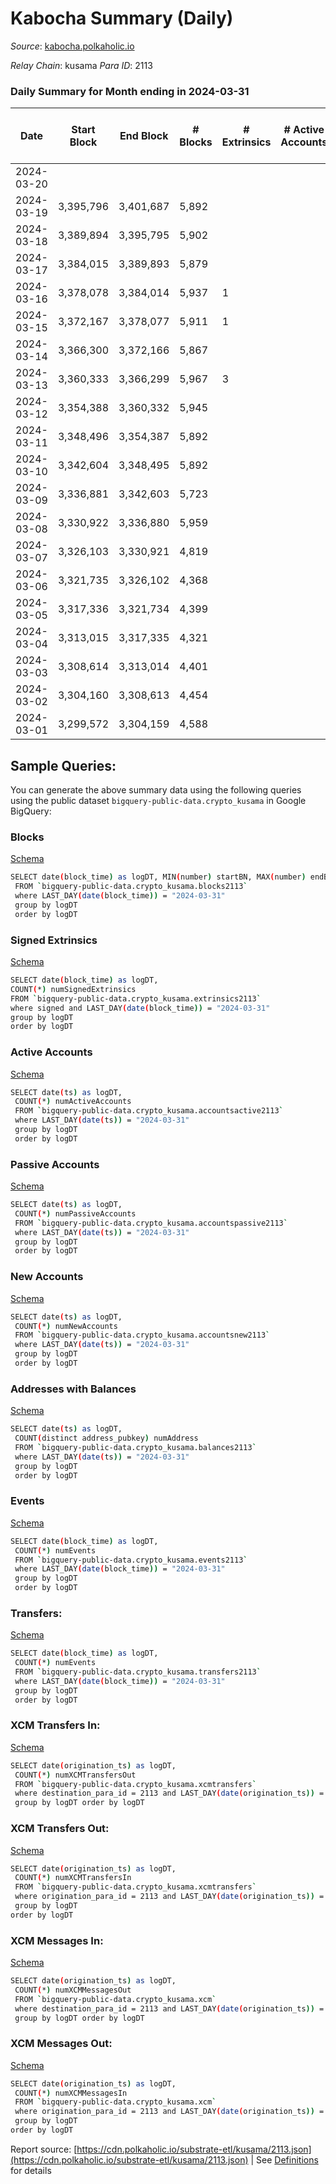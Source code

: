 # Kabocha Summary (Daily)

_Source_: [kabocha.polkaholic.io](https://kabocha.polkaholic.io)

*Relay Chain*: kusama
*Para ID*: 2113



### Daily Summary for Month ending in 2024-03-31


| Date    | Start Block | End Block | # Blocks | # Extrinsics | # Active Accounts | # Passive Accounts | # New Accounts | # Addresses | # Events  | # Transfers ($USD) | # XCM Transfers In ($USD) | # XCM Transfers Out ($USD) | # XCM In | # XCM Out | Issues |
|---------|-------------|-----------|----------|--------------|-------------------|--------------------|----------------|-------------|-----------|--------------------|---------------------------|----------------------------|----------|-----------|--------|
| 2024-03-20 |  |  |  |  |  |  |  |  |  |   |   |   |  |  |  |
| 2024-03-19 | 3,395,796 | 3,401,687 | 5,892 |  |  |  |  | 13,224 | 11,803 |   |   |   |  |  |  |
| 2024-03-18 | 3,389,894 | 3,395,795 | 5,902 |  |  |  |  | 13,224 | 11,824 |   |   |   |  |  |  |
| 2024-03-17 | 3,384,015 | 3,389,893 | 5,879 |  |  |  |  | 13,224 | 11,777 |   |   |   |  |  |  |
| 2024-03-16 | 3,378,078 | 3,384,014 | 5,937 | 1 |  |  |  | 13,224 | 11,900 | 1  |   |   |  |  |  |
| 2024-03-15 | 3,372,167 | 3,378,077 | 5,911 | 1 |  |  |  | 13,223 | 11,848 | 1  |   |   |  |  |  |
| 2024-03-14 | 3,366,300 | 3,372,166 | 5,867 |  |  |  |  | 13,222 | 11,757 |   |   |   |  |  |  |
| 2024-03-13 | 3,360,333 | 3,366,299 | 5,967 | 3 |  |  |  | 13,222 | 11,968 | 3  |   |   |  |  |  |
| 2024-03-12 | 3,354,388 | 3,360,332 | 5,945 |  |  |  |  | 13,222 | 11,910 |   |   |   |  |  |  |
| 2024-03-11 | 3,348,496 | 3,354,387 | 5,892 |  |  |  |  | 13,222 | 11,804 |   |   |   |  |  |  |
| 2024-03-10 | 3,342,604 | 3,348,495 | 5,892 |  |  |  |  | 13,222 | 11,803 |   |   |   |  |  |  |
| 2024-03-09 | 3,336,881 | 3,342,603 | 5,723 |  |  |  |  | 13,222 | 11,466 |   |   |   |  |  |  |
| 2024-03-08 | 3,330,922 | 3,336,880 | 5,959 |  |  |  |  | 13,222 | 11,937 |   |   |   |  |  |  |
| 2024-03-07 | 3,326,103 | 3,330,921 | 4,819 |  |  |  |  | 13,222 | 9,657 |   |   |   |  |  |  |
| 2024-03-06 | 3,321,735 | 3,326,102 | 4,368 |  |  |  |  | 13,222 | 8,751 |   |   |   |  |  |  |
| 2024-03-05 | 3,317,336 | 3,321,734 | 4,399 |  |  |  |  | 13,222 | 8,813 |   |   |   |  |  |  |
| 2024-03-04 | 3,313,015 | 3,317,335 | 4,321 |  |  |  |  | 13,222 | 8,656 |   |   |   |  |  |  |
| 2024-03-03 | 3,308,614 | 3,313,014 | 4,401 |  |  |  |  | 13,222 | 8,817 |   |   |   |  |  |  |
| 2024-03-02 | 3,304,160 | 3,308,613 | 4,454 |  |  |  |  | 13,222 | 8,923 |   |   |   |  |  |  |
| 2024-03-01 | 3,299,572 | 3,304,159 | 4,588 |  |  |  |  | 13,222 | 9,191 |   |   |   |  |  |  |

## Sample Queries:
You can generate the above summary data using the following queries using the public dataset `bigquery-public-data.crypto_kusama` in Google BigQuery:


### Blocks 

[Schema](https://github.com/colorfulnotion/substrate-etl/blob/main/schema/blocks.json)

```bash
SELECT date(block_time) as logDT, MIN(number) startBN, MAX(number) endBN, COUNT(*) numBlocks 
 FROM `bigquery-public-data.crypto_kusama.blocks2113`  
 where LAST_DAY(date(block_time)) = "2024-03-31" 
 group by logDT 
 order by logDT
```

### Signed Extrinsics 

[Schema](https://github.com/colorfulnotion/substrate-etl/blob/main/schema/extrinsics.json)

```bash
SELECT date(block_time) as logDT, 
COUNT(*) numSignedExtrinsics 
FROM `bigquery-public-data.crypto_kusama.extrinsics2113`  
where signed and LAST_DAY(date(block_time)) = "2024-03-31" 
group by logDT 
order by logDT
```

### Active Accounts 

[Schema](https://github.com/colorfulnotion/substrate-etl/blob/main/schema/accountsactive.json)

```bash
SELECT date(ts) as logDT, 
 COUNT(*) numActiveAccounts 
 FROM `bigquery-public-data.crypto_kusama.accountsactive2113` 
 where LAST_DAY(date(ts)) = "2024-03-31" 
 group by logDT 
 order by logDT
```

### Passive Accounts 

[Schema](https://github.com/colorfulnotion/substrate-etl/blob/main/schema/accountspassive.json)

```bash
SELECT date(ts) as logDT, 
 COUNT(*) numPassiveAccounts 
 FROM `bigquery-public-data.crypto_kusama.accountspassive2113` 
 where LAST_DAY(date(ts)) = "2024-03-31" 
 group by logDT 
 order by logDT
```

### New Accounts 

[Schema](https://github.com/colorfulnotion/substrate-etl/blob/main/schema/accountsnew.json)

```bash
SELECT date(ts) as logDT, 
 COUNT(*) numNewAccounts 
 FROM `bigquery-public-data.crypto_kusama.accountsnew2113` 
 where LAST_DAY(date(ts)) = "2024-03-31" 
 group by logDT
 order by logDT
```

### Addresses with Balances 

[Schema](https://github.com/colorfulnotion/substrate-etl/blob/main/schema/balances.json)

```bash
SELECT date(ts) as logDT,
 COUNT(distinct address_pubkey) numAddress 
 FROM `bigquery-public-data.crypto_kusama.balances2113` 
 where LAST_DAY(date(ts)) = "2024-03-31" 
 group by logDT 
 order by logDT
```

### Events 

[Schema](https://github.com/colorfulnotion/substrate-etl/blob/main/schema/events.json)

```bash
SELECT date(block_time) as logDT, 
 COUNT(*) numEvents 
 FROM `bigquery-public-data.crypto_kusama.events2113` 
 where LAST_DAY(date(block_time)) = "2024-03-31" 
 group by logDT 
 order by logDT
```

### Transfers:

[Schema](https://github.com/colorfulnotion/substrate-etl/blob/main/schema/transfers.json)

```bash
SELECT date(block_time) as logDT, 
 COUNT(*) numEvents 
 FROM `bigquery-public-data.crypto_kusama.transfers2113` 
 where LAST_DAY(date(block_time)) = "2024-03-31" 
 group by logDT 
 order by logDT
```

### XCM Transfers In: 

[Schema](https://github.com/colorfulnotion/substrate-etl/blob/main/schema/xcmtransfers.json)

```bash
SELECT date(origination_ts) as logDT, 
 COUNT(*) numXCMTransfersOut 
 FROM `bigquery-public-data.crypto_kusama.xcmtransfers` 
 where destination_para_id = 2113 and LAST_DAY(date(origination_ts)) = "2024-03-31" 
 group by logDT order by logDT
```

### XCM Transfers Out: 

[Schema](https://github.com/colorfulnotion/substrate-etl/blob/main/schema/xcmtransfers.json)

```bash
SELECT date(origination_ts) as logDT, 
 COUNT(*) numXCMTransfersIn 
 FROM `bigquery-public-data.crypto_kusama.xcmtransfers` 
 where origination_para_id = 2113 and LAST_DAY(date(origination_ts)) = "2024-03-31" 
 group by logDT 
order by logDT
```

### XCM Messages In: 

[Schema](https://github.com/colorfulnotion/substrate-etl/blob/main/schema/xcm.json)

```bash
SELECT date(origination_ts) as logDT, 
 COUNT(*) numXCMMessagesOut 
 FROM `bigquery-public-data.crypto_kusama.xcm` 
 where destination_para_id = 2113 and LAST_DAY(date(origination_ts)) = "2024-03-31" 
 group by logDT order by logDT
```

### XCM Messages Out: 

[Schema](https://github.com/colorfulnotion/substrate-etl/blob/main/schema/xcm.json)

```bash
SELECT date(origination_ts) as logDT, 
 COUNT(*) numXCMMessagesIn 
 FROM `bigquery-public-data.crypto_kusama.xcm` 
 where origination_para_id = 2113 and LAST_DAY(date(origination_ts)) = "2024-03-31" 
 group by logDT 
order by logDT
```


Report source: [https://cdn.polkaholic.io/substrate-etl/kusama/2113.json](https://cdn.polkaholic.io/substrate-etl/kusama/2113.json) | See [Definitions](/DEFINITIONS.md) for details

